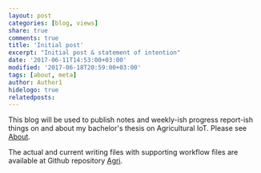 ```yaml
---
layout: post
categories: [blog, views]
share: true
comments: true
title: 'Initial post'
excerpt: "Initial post & statement of intention"
date: '2017-06-11T14:53:00+03:00'
modified: '2017-06-18T20:59:00+03:00'
tags: [about, meta]
author: Author1
hidelogo: true
relatedposts:
---
```

This blog will be used to publish notes and weekly-ish progress report-ish things on and about my bachelor's thesis on Agricultural IoT. Please see [About][about-page].

The actual and current writing files with supporting workflow files are available at Github repository [Agri][agri-repo].

[agri-repo]: https://github.com/tpolvinen/Agri
[about-page]: /about
